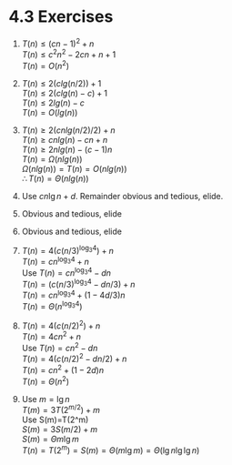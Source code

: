# 4.3 Exercises

1. $T(n) \leq (cn-1)^2+n$\
   $T(n) \leq c^2n^2-2cn+n+1$\
   $T(n) = O(n^2)$

2. $T(n) \leq 2(clg(n/2))+1$\
   $T(n) \leq 2(clg(n)-c)+1$\
   $T(n) \leq 2lg(n)-c$\
   $T(n) = O(lg(n))$

3. $T(n) \geq 2(cnlg(n/2)/2)+n$\
   $T(n) \geq cnlg(n)-cn+n$\
   $T(n) \geq 2nlg(n)-(c-1)n$\
   $T(n) = \Omega(nlg(n))$\
   $\Omega(nlg(n)) = T(n) = O(nlg(n))$\
   $\therefore T(n)=\Theta(nlg(n))$

4. Use $cn\lg{n} + d$. Remainder obvious and tedious, elide.

5. Obvious and tedious, elide

6. Obvious and tedious, elide

7. $T(n) = 4(c(n/3)^{\log_3{4}})+n$\
   $T(n) = cn^{\log_3{4}}+n$\
   Use $T(n)=cn^{\log_3{4}}-dn$\
   $T(n) = (c(n/3)^{\log_3{4}}-dn/3)+n$\
   $T(n) = cn^{\log_3{4}}+(1-4d/3)n$\
   $T(n) = \Theta(n^{\log_3{4}})$

8. $T(n) = 4(c(n/2)^2)+n$\
   $T(n) = 4cn^2+n$\
   Use $T(n)=cn^2-dn$\
   $T(n) = 4(c(n/2)^2-dn/2)+n$\
   $T(n) = cn^2+(1-2d)n$\
   $T(n) = \Theta(n^2)$

9. Use $m=\lg{n}$\
   $T(m)=3T(2^{m/2})+m$\
   Use S(m)=T(2^m)\
   $S(m)=3S(m/2)+m$\
   $S(m)=\Theta{m\lg{m}}$\
   $T(n)=T(2^m)=S(m)=\Theta(m\lg{m})=\Theta(\lg{n}\lg{\lg{n}})$